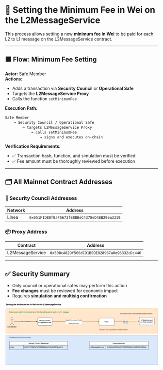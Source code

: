 
# 💸 Setting the Minimum Fee in Wei on the L2MessageService

This process allows setting a new **minimum fee in Wei** to be paid for each L2 to L1 message on the L2MessageService contract.

---

## 🟧 Flow: Minimum Fee Setting

**Actor:** Safe Member  
**Actions:**

- Adds a transaction via **Security Council** or **Operational Safe**
- Targets the **L2MessageService Proxy**
- Calls the function `setMinimumFee`

**Execution Path:**
```
Safe Member
    → Security Council / Operational Safe
        → targets L2MessageService Proxy
            → calls setMinimumFee
                → signs and executes on-chain
```

**Verification Requirements:**
- ✅ Transaction hash, function, and simulation must be verified
- ✅ Fee amount must be thoroughly reviewed before execution

---

## 🗂️ All Mainnet Contract Addresses

### 🔐 Security Council Addresses

| Network   | Address                                      |
|-----------|----------------------------------------------|
| Linea     | `0x051F1D88f0aF5673fB88BeC4378eD4BB29ea3319` |

### 📦 Proxy Address

| Contract           | Address                                           |
|--------------------|---------------------------------------------------|
| L2MessageService   | `0x508cA82Df566dCD1B0DE828967a0e96332cDc446`      |

---

## ✅ Security Summary

- Only council or operational safes may perform this action
- **Fee changes** must be reviewed for economic impact
- Requires **simulation and multisig confirmation**

<img src="../diagrams/settingMinimumL2Fee.png">